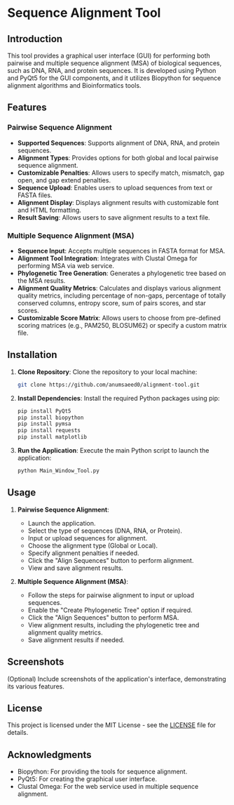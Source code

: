 # Sequence Alignment Tool

## Introduction
This tool provides a graphical user interface (GUI) for performing both pairwise and multiple sequence alignment (MSA) of biological sequences, such as DNA, RNA, and protein sequences. It is developed using Python and PyQt5 for the GUI components, and it utilizes Biopython for sequence alignment algorithms and Bioinformatics tools.

## Features
### Pairwise Sequence Alignment
- **Supported Sequences**: Supports alignment of DNA, RNA, and protein sequences.
- **Alignment Types**: Provides options for both global and local pairwise sequence alignment.
- **Customizable Penalties**: Allows users to specify match, mismatch, gap open, and gap extend penalties.
- **Sequence Upload**: Enables users to upload sequences from text or FASTA files.
- **Alignment Display**: Displays alignment results with customizable font and HTML formatting.
- **Result Saving**: Allows users to save alignment results to a text file.

### Multiple Sequence Alignment (MSA)
- **Sequence Input**: Accepts multiple sequences in FASTA format for MSA.
- **Alignment Tool Integration**: Integrates with Clustal Omega for performing MSA via web service.
- **Phylogenetic Tree Generation**: Generates a phylogenetic tree based on the MSA results.
- **Alignment Quality Metrics**: Calculates and displays various alignment quality metrics, including percentage of non-gaps, percentage of totally conserved columns, entropy score, sum of pairs scores, and star scores.
- **Customizable Score Matrix**: Allows users to choose from pre-defined scoring matrices (e.g., PAM250, BLOSUM62) or specify a custom matrix file.

## Installation
1. **Clone Repository**: Clone the repository to your local machine:
    ```bash
    git clone https://github.com/anumsaeed0/alignment-tool.git
    ```

2. **Install Dependencies**: Install the required Python packages using pip:
    ```bash
    pip install PyQt5
    pip install biopython
    pip install pymsa
    pip install requests
    pip install matplotlib
    ```

3. **Run the Application**: Execute the main Python script to launch the application:
    ```bash
    python Main_Window_Tool.py
    ```

## Usage
1. **Pairwise Sequence Alignment**:
    - Launch the application.
    - Select the type of sequences (DNA, RNA, or Protein).
    - Input or upload sequences for alignment.
    - Choose the alignment type (Global or Local).
    - Specify alignment penalties if needed.
    - Click the "Align Sequences" button to perform alignment.
    - View and save alignment results.

2. **Multiple Sequence Alignment (MSA)**:
    - Follow the steps for pairwise alignment to input or upload sequences.
    - Enable the "Create Phylogenetic Tree" option if required.
    - Click the "Align Sequences" button to perform MSA.
    - View alignment results, including the phylogenetic tree and alignment quality metrics.
    - Save alignment results if needed.

## Screenshots
(Optional) Include screenshots of the application's interface, demonstrating its various features.


## License
This project is licensed under the MIT License - see the [LICENSE](LICENSE) file for details.

## Acknowledgments
- Biopython: For providing the tools for sequence alignment.
- PyQt5: For creating the graphical user interface.
- Clustal Omega: For the web service used in multiple sequence alignment.

